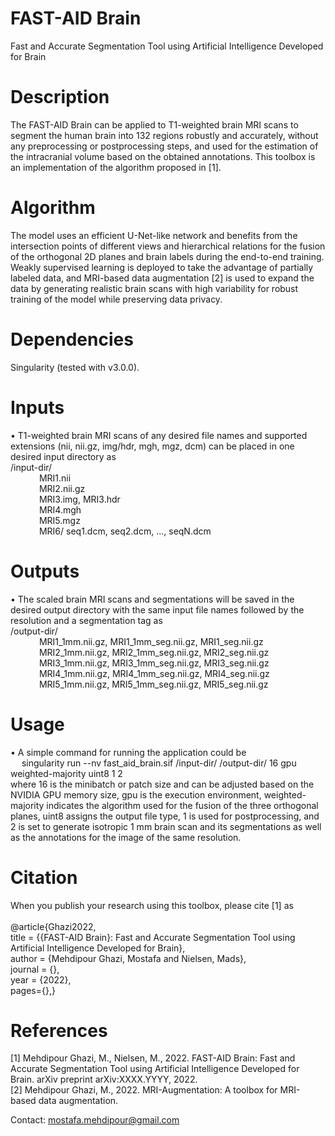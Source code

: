 # FAST-AID Brain
Fast and Accurate Segmentation Tool using Artificial Intelligence Developed for Brain
<br />

# Description
The FAST-AID Brain can be applied to T1-weighted brain MRI scans to segment the human brain into  132 regions robustly and accurately, without any preprocessing or postprocessing steps, and used for the estimation of the intracranial volume based on the obtained annotations. This toolbox is an implementation of the algorithm proposed in [1].
<br />

# Algorithm
The model uses an efficient U-Net-like network and benefits from the intersection points of different views and hierarchical relations for the fusion of the orthogonal 2D planes and brain labels during the end-to-end training. Weakly supervised learning is deployed to take the advantage of partially labeled data, and MRI-based data augmentation [2] is used to expand the data by generating realistic brain scans with high variability for robust training of the model while preserving data privacy.
<br />

# Dependencies
Singularity (tested with v3.0.0).
<br />

# Inputs
•	T1-weighted brain MRI scans of any desired file names and supported extensions (nii, nii.gz, img/hdr, mgh, mgz, dcm) can be placed in one desired input directory as
<br />
/input-dir/
<br />
&emsp;&emsp;&emsp; MRI1.nii
<br />
&emsp;&emsp;&emsp; MRI2.nii.gz
<br />
&emsp;&emsp;&emsp; MRI3.img, MRI3.hdr
<br />
&emsp;&emsp;&emsp; MRI4.mgh
<br />
&emsp;&emsp;&emsp; MRI5.mgz
<br />
&emsp;&emsp;&emsp; MRI6/ seq1.dcm, seq2.dcm, …, seqN.dcm
<br />

# Outputs
•	The scaled brain MRI scans and segmentations will be saved in the desired output directory with the same input file names followed by the resolution and a segmentation tag as
<br />
/output-dir/
<br />
&emsp;&emsp;&emsp; MRI1_1mm.nii.gz, MRI1_1mm_seg.nii.gz, MRI1_seg.nii.gz
<br />
&emsp;&emsp;&emsp; MRI2_1mm.nii.gz, MRI2_1mm_seg.nii.gz, MRI2_seg.nii.gz
<br />
&emsp;&emsp;&emsp; MRI3_1mm.nii.gz, MRI3_1mm_seg.nii.gz, MRI3_seg.nii.gz
<br />
&emsp;&emsp;&emsp; MRI4_1mm.nii.gz, MRI4_1mm_seg.nii.gz, MRI4_seg.nii.gz
<br />
&emsp;&emsp;&emsp; MRI5_1mm.nii.gz, MRI5_1mm_seg.nii.gz, MRI5_seg.nii.gz
<br />

# Usage
•	A simple command for running the application could be
<br />
&emsp; singularity run --nv fast_aid_brain.sif /input-dir/ /output-dir/ 16 gpu weighted-majority uint8 1 2
<br />
where 16 is the minibatch or patch size and can be adjusted based on the NVIDIA GPU memory size, gpu is the execution environment, weighted-majority indicates the algorithm used for the fusion of the three orthogonal planes, uint8 assigns the output file type, 1 is used for postprocessing, and 2 is set to generate isotropic 1 mm brain scan and its segmentations as well as the annotations for the image of the same resolution.

# Citation
When you publish your research using this toolbox, please cite [1] as
<br />
<br />
@article{Ghazi2022,
<br />
  title = {{FAST-AID Brain}: Fast and Accurate Segmentation Tool using Artificial Intelligence Developed for Brain},
  <br />
  author = {Mehdipour Ghazi, Mostafa and Nielsen, Mads},
  <br />
  journal = {},
  <br />
  year = {2022},
  <br />
  pages={},}
<br />

# References
[1] Mehdipour Ghazi, M., Nielsen, M., 2022. FAST-AID Brain: Fast and Accurate Segmentation Tool using Artificial Intelligence Developed for Brain. arXiv preprint arXiv:XXXX.YYYY, 2022.
<br />
[2] Mehdipour Ghazi, M., 2022. MRI-Augmentation: A toolbox for MRI-based data augmentation.
<br />

Contact: mostafa.mehdipour@gmail.com
<br />
